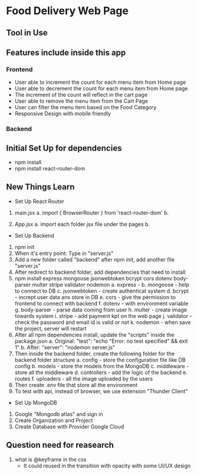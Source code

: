 # Food Delivery Web Page

## Tool in Use

## Features include inside this app

### Frontend

- User able to increment the count for each menu item from Home page
- User able to decrement the count for each menu item from Home page
- The increment of the count will reflect in the cart page
- User able to remove the menu item from the Cart Page
- User can filter the menu item based on the Food Category
- Responsive Design with mobile friendly

### Backend

## Initial Set Up for dependencies

- npm install
- npm install react-router-dom

## New Things Learn

- Set Up React Router

1. main.jsx
   a. import { BrowserRouter } from 'react-router-dom'
   b.
   <!-- wrap <App /> inside the <browserRouter> -->

2. App.jsx
   a. import each folder jsx file under the pages
   b.
   <!-- <Routes>
    <Route path='/' element={<Home />} />
    <Route path='/cart' element={<Cart />} />
    <Route path='/order' element={<PlaceOrder />} />
   </Routes> -->

- Set Up Backend

1. npm init
2. When it's entry point: Type in "server.js"
3. Add a new folder called "backend" after npm init, add another file "server.js"
4. After redirect to backend folder, add dependencies that need to install
5. npm install express mongoose jsonwebtoken bcrypt cors dotenv body-parser multer stripe validator nodemon
   a. express -
   b. mongoose - help to connect to DB
   c. jsonwebtoken - create authenticat system
   d. bcrypt - incrept user data ans store in DB
   e. cors - give the permission to frontend to connect with backend
   f. dotenv - with environment variable
   g. body-parser - parse data coming from user
   h. multer - create image towards system
   i. stripe - add payment kpt on the web page
   j. validator - check the password and email id is valid or not
   k. nodemon - when save the project, server will restart
6. After all npm dependencies install, update the "scripts" inside the package.json
   a. Original: "test": "echo \"Error: no test specified\" && exit 1"
   b. After: "server": "nodemon server.js"
7. Then inside the backend folder, create the following folder for the backend folder structure
   a. config - store the configuration file like DB config
   b. models - store the models from the MongoDB
   c. middleware - store all the middleware
   d. controllers - add the logic of the backend
   e. routes
   f. uploaders - all the image uploaded by the users
8. Then create .env file that store all the environment
9. To test with api, instead of browser, we use extension "Thunder Client"

- Set Up MongoDB

1. Google "Mongodb atlas" and sign in
2. Create Organization and Project
3. Create Database with Provider Google Cloud

## Question need for reasearch

1. what is @keyframe in the css
   - It could reused in the transition with opacity with some UI/UX design
